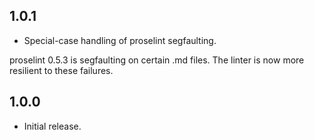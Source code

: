 ## 1.0.1

* Special-case handling of proselint segfaulting.

proselint 0.5.3 is segfaulting on certain .md files. The linter is now more resilient to these failures.

## 1.0.0

* Initial release.
